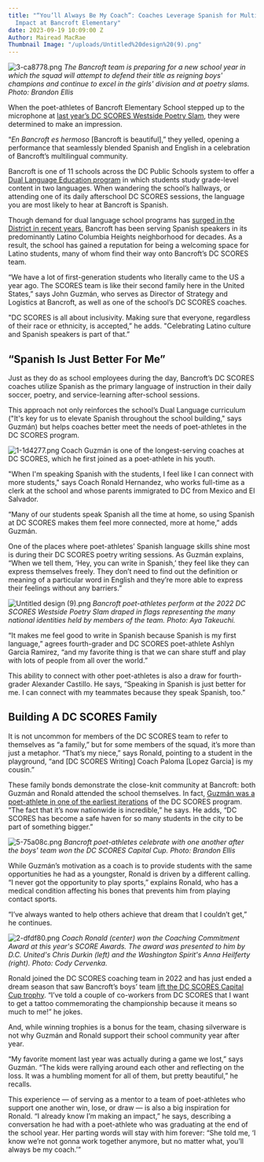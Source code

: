 ```yaml
---
title: "“You’ll Always Be My Coach”: Coaches Leverage Spanish for Multigenerational
  Impact at Bancroft Elementary"
date: 2023-09-19 10:09:00 Z
Author: Mairead MacRae
Thumbnail Image: "/uploads/Untitled%20design%20(9).png"
---
```


![3-ca8778.png](/uploads/3-ca8778.png)
*The Bancroft team is preparing for a new school year in which the squad will attempt to defend their title as reigning boys' champions and continue to excel in the girls' division and at poetry slams. Photo: Brandon Ellis* 


















When the poet-athletes of Bancroft Elementary School stepped up to the microphone at [last year’s DC SCORES Westside Poetry Slam](https://www.dcscores.org/blog/2022/11/after-two-years-of-virtual-competitions-in-person-poetry-slams-return-for-dc-scores-poet-athletes), they were determined to make an impression. 

“*En Bancroft es hermoso* [Bancroft is beautiful],” they yelled, opening a performance that seamlessly blended Spanish and English in a celebration of Bancroft’s multilingual community.

Bancroft is one of 11 schools across the DC Public Schools system to offer a [Dual Language Education program](https://dcps.dc.gov/DL) in which students study grade-level content in two languages. When wandering the school’s hallways, or attending one of its daily afterschool DC SCORES sessions, the language you are most likely to hear at Bancroft is Spanish.

Though demand for dual language school programs has [surged in the District in recent years](https://thedcline.org/2020/02/03/amid-growing-demand-dc-immersion-project-works-to-boost-dual-language-programs/), Bancroft has been serving Spanish speakers in its predominantly Latino Columbia Heights neighborhood for decades. As a result, the school has gained a reputation for being a welcoming space for Latino students, many of whom find their way onto Bancroft’s DC SCORES team.

“We have a lot of first-generation students who literally came to the US a year ago. The SCORES team is like their second family here in the United States,” says John Guzmán, who serves as Director of Strategy and Logistics at Bancroft, as well as one of the school’s DC SCORES coaches.

"DC SCORES is all about inclusivity. Making sure that everyone, regardless of their race or ethnicity, is accepted,” he adds. "Celebrating Latino culture and Spanish speakers is part of that.”

## “Spanish Is Just Better For Me”

Just as they do as school employees during the day, Bancroft’s DC SCORES coaches utilize Spanish as the primary language of instruction in their daily soccer, poetry, and service-learning after-school sessions.

This approach not only reinforces the school’s Dual Language curriculum ("It's key for us to elevate Spanish throughout the school building," says Guzmán) but helps coaches better meet the needs of poet-athletes in the DC SCORES program.

![1-1d4277.png](/uploads/1-1d4277.png)
Coach Guzmán is one of the longest-serving coaches at DC SCORES, which he first joined as a poet-athlete in his youth.

"When I'm speaking Spanish with the students, I feel like I can connect with more students," says Coach Ronald Hernandez, who works full-time as a clerk at the school and whose parents immigrated to DC from Mexico and El Salvador.

“Many of our students speak Spanish all the time at home, so using Spanish at DC SCORES makes them feel more connected, more at home,” adds Guzmán. 

One of the places where poet-athletes’ Spanish language skills shine most is during their DC SCORES poetry writing sessions. As Guzmán explains, “When we tell them, ‘Hey, you can write in Spanish,’ they feel like they can express themselves freely. They don’t need to find out the definition or meaning of a particular word in English and they’re more able to express their feelings without any barriers.”

![Untitled design (9).png](/uploads/Untitled%20design%20(9).png)
*Bancroft poet-athletes perform at the 2022 DC SCORES Westside Poetry Slam draped in flags representing the many national identities held by members of the team. Photo: Aya Takeuchi.*

“It makes me feel good to write in Spanish because Spanish is my first language,” agrees fourth-grader and DC SCORES poet-athlete Ashlyn Garcia Ramirez, “and my favorite thing is that we can share stuff and play with lots of people from all over the world.”

This ability to connect with other poet-athletes is also a draw for fourth-grader Alexander Castillo. He says, “Speaking in Spanish is just better for me. I can connect with my teammates because they speak Spanish, too.”

## Building A DC SCORES Family

It is not uncommon for members of the DC SCORES team to refer to themselves as “a family,” but for some members of the squad, it’s more than just a metaphor. “That’s my niece,” says Ronald, pointing to a student in the playground, “and [DC SCORES Writing] Coach Paloma [Lopez Garcia] is my cousin.”

These family bonds demonstrate the close-knit community at Bancroft: both Guzmán and Ronald attended the school themselves. In fact, [Guzmán was a poet-athlete in one of the earliest iterations](https://www.dcscores.org/blog/2017/10/coach-guzman-making-an-impact-for-over-10-years) of the DC SCORES program. “The fact that it’s now nationwide is incredible,” he says. He adds, “DC SCORES has become a safe haven for so many students in the city to be part of something bigger.”

![5-75a08c.png](/uploads/5-75a08c.png)
*Bancroft poet-athletes celebrate with one another after the boys' team won the DC SCORES Capital Cup. Photo: Brandon Ellis*

While Guzmán’s motivation as a coach is to provide students with the same opportunities he had as a youngster, Ronald is driven by a different calling. “I never got the opportunity to play sports,” explains Ronald, who has a medical condition affecting his bones that prevents him from playing contact sports. 

“I’ve always wanted to help others achieve that dream that I couldn’t get,” he continues. 

![2-dfdf80.png](/uploads/2-dfdf80.png)
*Coach Ronald (center) won the Coaching Commitment Award at this year's SCORE Awards. The award was presented to him by D.C. United's Chris Durkin (left) and the Washington Spirit's Anna Heilferty (right). Photo: Cody Cervenka.*

Ronald joined the DC SCORES coaching team in 2022 and has just ended a dream season that saw Bancroft’s boys’ team [lift the DC SCORES Capital Cup trophy](https://www.dcscores.org/blog/2023/06/raymond-and-bancroft-elementary-schools-close-out-spring-season-with-capital-cup-championship-win). “I’ve told a couple of co-workers from DC SCORES that I want to get a tattoo commemorating the championship because it means so much to me!” he jokes.

And, while winning trophies is a bonus for the team, chasing silverware is not why Guzmán and Ronald support their school community year after year. 

“My favorite moment last year was actually during a game we lost,” says Guzmán. “The kids were rallying around each other and reflecting on the loss. It was a humbling moment for all of them, but pretty beautiful,” he recalls.

This experience — of serving as a mentor to a team of poet-athletes who support one another win, lose, or draw — is also a big inspiration for Ronald. “I already know I’m making an impact,” he says, describing a conversation he had with a poet-athlete who was graduating at the end of the school year. Her parting words will stay with him forever: “She told me, ‘I know we’re not gonna work together anymore, but no matter what, you’ll always be my coach.’”